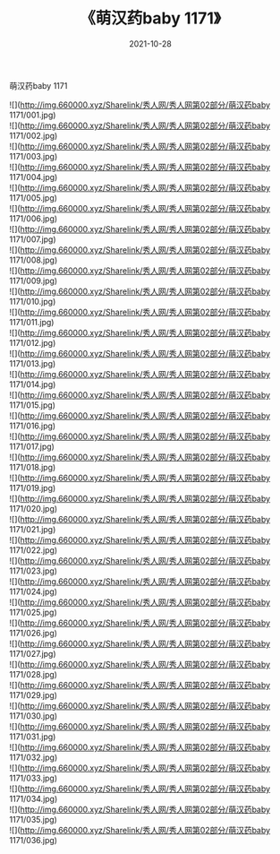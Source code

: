 ﻿---
layout: post
title:  《萌汉药baby 1171》
date:   2021-10-28
img: http://img.660000.xyz/Sharelink/秀人网/秀人网第02部分/萌汉药baby 1171/000.jpg
categories: [美女, 清纯, 唯美]
---

萌汉药baby 1171

  ![](http://img.660000.xyz/Sharelink/秀人网/秀人网第02部分/萌汉药baby 1171/001.jpg) <br> ![](http://img.660000.xyz/Sharelink/秀人网/秀人网第02部分/萌汉药baby 1171/002.jpg) <br> ![](http://img.660000.xyz/Sharelink/秀人网/秀人网第02部分/萌汉药baby 1171/003.jpg) <br> ![](http://img.660000.xyz/Sharelink/秀人网/秀人网第02部分/萌汉药baby 1171/004.jpg) <br> ![](http://img.660000.xyz/Sharelink/秀人网/秀人网第02部分/萌汉药baby 1171/005.jpg) <br> ![](http://img.660000.xyz/Sharelink/秀人网/秀人网第02部分/萌汉药baby 1171/006.jpg) <br> ![](http://img.660000.xyz/Sharelink/秀人网/秀人网第02部分/萌汉药baby 1171/007.jpg) <br> ![](http://img.660000.xyz/Sharelink/秀人网/秀人网第02部分/萌汉药baby 1171/008.jpg) <br> ![](http://img.660000.xyz/Sharelink/秀人网/秀人网第02部分/萌汉药baby 1171/009.jpg) <br> ![](http://img.660000.xyz/Sharelink/秀人网/秀人网第02部分/萌汉药baby 1171/010.jpg) <br> ![](http://img.660000.xyz/Sharelink/秀人网/秀人网第02部分/萌汉药baby 1171/011.jpg) <br> ![](http://img.660000.xyz/Sharelink/秀人网/秀人网第02部分/萌汉药baby 1171/012.jpg) <br> ![](http://img.660000.xyz/Sharelink/秀人网/秀人网第02部分/萌汉药baby 1171/013.jpg) <br> ![](http://img.660000.xyz/Sharelink/秀人网/秀人网第02部分/萌汉药baby 1171/014.jpg) <br> ![](http://img.660000.xyz/Sharelink/秀人网/秀人网第02部分/萌汉药baby 1171/015.jpg) <br> ![](http://img.660000.xyz/Sharelink/秀人网/秀人网第02部分/萌汉药baby 1171/016.jpg) <br> ![](http://img.660000.xyz/Sharelink/秀人网/秀人网第02部分/萌汉药baby 1171/017.jpg) <br> ![](http://img.660000.xyz/Sharelink/秀人网/秀人网第02部分/萌汉药baby 1171/018.jpg) <br> ![](http://img.660000.xyz/Sharelink/秀人网/秀人网第02部分/萌汉药baby 1171/019.jpg) <br> ![](http://img.660000.xyz/Sharelink/秀人网/秀人网第02部分/萌汉药baby 1171/020.jpg) <br> ![](http://img.660000.xyz/Sharelink/秀人网/秀人网第02部分/萌汉药baby 1171/021.jpg) <br> ![](http://img.660000.xyz/Sharelink/秀人网/秀人网第02部分/萌汉药baby 1171/022.jpg) <br> ![](http://img.660000.xyz/Sharelink/秀人网/秀人网第02部分/萌汉药baby 1171/023.jpg) <br> ![](http://img.660000.xyz/Sharelink/秀人网/秀人网第02部分/萌汉药baby 1171/024.jpg) <br> ![](http://img.660000.xyz/Sharelink/秀人网/秀人网第02部分/萌汉药baby 1171/025.jpg) <br> ![](http://img.660000.xyz/Sharelink/秀人网/秀人网第02部分/萌汉药baby 1171/026.jpg) <br> ![](http://img.660000.xyz/Sharelink/秀人网/秀人网第02部分/萌汉药baby 1171/027.jpg) <br> ![](http://img.660000.xyz/Sharelink/秀人网/秀人网第02部分/萌汉药baby 1171/028.jpg) <br> ![](http://img.660000.xyz/Sharelink/秀人网/秀人网第02部分/萌汉药baby 1171/029.jpg) <br> ![](http://img.660000.xyz/Sharelink/秀人网/秀人网第02部分/萌汉药baby 1171/030.jpg) <br> ![](http://img.660000.xyz/Sharelink/秀人网/秀人网第02部分/萌汉药baby 1171/031.jpg) <br> ![](http://img.660000.xyz/Sharelink/秀人网/秀人网第02部分/萌汉药baby 1171/032.jpg) <br> ![](http://img.660000.xyz/Sharelink/秀人网/秀人网第02部分/萌汉药baby 1171/033.jpg) <br> ![](http://img.660000.xyz/Sharelink/秀人网/秀人网第02部分/萌汉药baby 1171/034.jpg) <br> ![](http://img.660000.xyz/Sharelink/秀人网/秀人网第02部分/萌汉药baby 1171/035.jpg) <br> ![](http://img.660000.xyz/Sharelink/秀人网/秀人网第02部分/萌汉药baby 1171/036.jpg) <br>